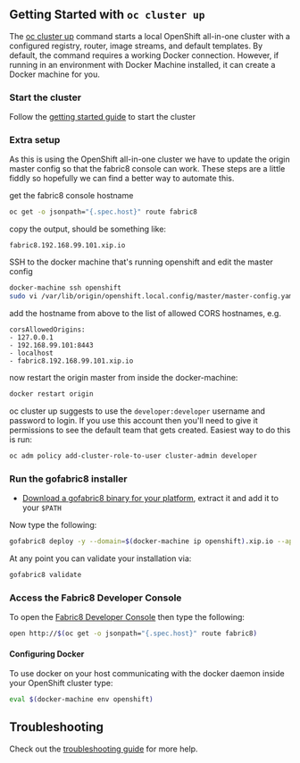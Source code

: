 ## Getting Started with `oc cluster up`

The [oc cluster up](https://github.com/openshift/origin/blob/master/docs/cluster_up_down.md#overview) command starts a local OpenShift all-in-one cluster with a configured registry, router, image streams, and default templates. By default, the command requires a working Docker connection. However, if running in an environment with Docker Machine installed, it can create a Docker machine for you.

### Start the cluster

Follow the [getting started guide](https://github.com/openshift/origin/blob/master/docs/cluster_up_down.md#getting-started) to start the cluster

### Extra setup

As this is using the OpenShift all-in-one cluster we have to update the origin master config so that the fabric8 console can work.  These steps are a little fiddly so hopefully we can find a better way to automate this.

get the fabric8 console hostname

```sh
oc get -o jsonpath="{.spec.host}" route fabric8
```

copy the output, should be something like:

```
fabric8.192.168.99.101.xip.io
```

SSH to the docker machine that's running openshift and edit the master config

```sh
docker-machine ssh openshift
sudo vi /var/lib/origin/openshift.local.config/master/master-config.yaml
```

add the hostname from above to the list of allowed CORS hostnames, e.g.

```
corsAllowedOrigins:
- 127.0.0.1
- 192.168.99.101:8443
- localhost
- fabric8.192.168.99.101.xip.io
```

now restart the origin master from inside the docker-machine:

```sh
docker restart origin
```

oc cluster up suggests to use the `developer:developer` username and password to login. If you use this account then you'll need to give it permissions to see the default team that gets created. Easiest way to do this is run:

```sh
oc adm policy add-cluster-role-to-user cluster-admin developer
```

### Run the gofabric8 installer

* [Download a gofabric8 binary for your platform](https://github.com/fabric8io/gofabric8/releases), extract it and add it to your `$PATH`

Now type the following:

```sh
gofabric8 deploy -y --domain=$(docker-machine ip openshift).xip.io --api-server=$(docker-machine ip openshift)
```

At any point you can validate your installation via:

```sh
gofabric8 validate
```


### Access the Fabric8 Developer Console

To open the [Fabric8 Developer Console](../console.html) then type the following:


```sh
open http://$(oc get -o jsonpath="{.spec.host}" route fabric8)
```

#### Configuring Docker

To use docker on your host communicating with the docker daemon inside your OpenShift cluster type:

```sh
eval $(docker-machine env openshift)
```

## Troubleshooting

Check out the [troubleshooting guide](troubleshooting.html) for more help.

